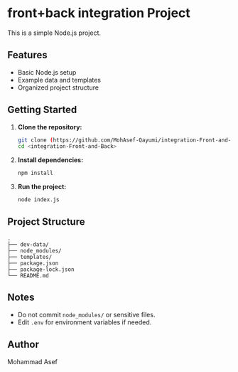 # front+back integration Project

This is a simple Node.js project.

## Features

- Basic Node.js setup
- Example data and templates
- Organized project structure

## Getting Started

1. **Clone the repository:**
   ```bash
   git clone (https://github.com/MohAsef-Qayumi/integration-Front-and-Back)
   cd <integration-Front-and-Back>
   ```

2. **Install dependencies:**
   ```bash
   npm install
   ```

3. **Run the project:**
   ```bash
   node index.js
   ```

## Project Structure

```
.
├── dev-data/
├── node_modules/
├── templates/
├── package.json
├── package-lock.json
└── README.md
```

## Notes

- Do not commit `node_modules/` or sensitive files.
- Edit `.env` for environment variables if needed.

## Author

Mohammad Asef
